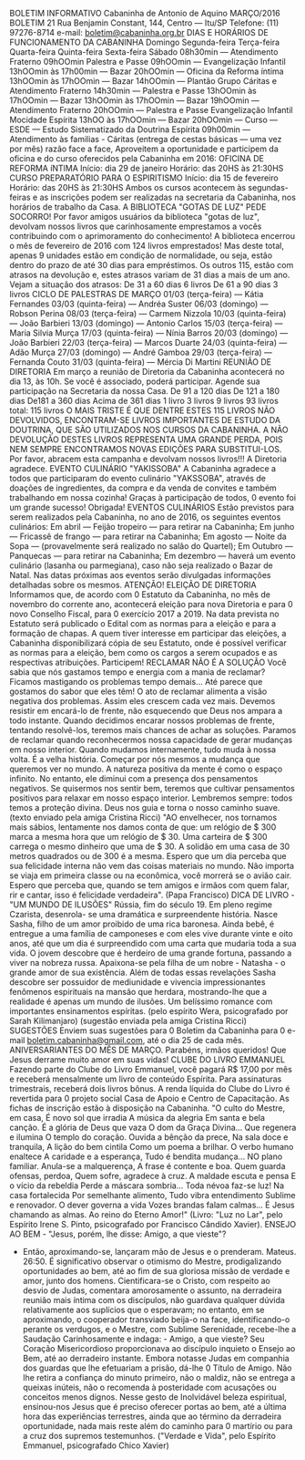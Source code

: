 BOLETIM INFORMATIVO 
Cabaninha de Antonio de Aquino 
MARÇO/2016 
BOLETIM 21 
Rua Benjamin Constant, 144, Centro — Itu/SP 
Telefone: (11) 97276-8714 
e-mail: boletim@cabaninha.org.br 
DIAS E HORÁRIOS DE FUNCIONAMENTO DA CABANINHA 
Domingo 
Segunda-feira 
Terça-feira 
Quarta-feira 
Quinta-feira 
Sexta-feira 
Sábado 
08h30min — Atendimento Fraterno 
09hOOmin Palestra e Passe 
09hOOmin — Evangelização Infantil 
13hOOmin às 17h00min — Bazar 
20hOOmin — Oficina da Reforma íntima 
13hOOmin às 17hOOmin — Bazar 
14hOOmin — Plantão Grupo Cáritas 
e Atendimento Fraterno 
14h30min — Palestra e Passe 
13hOOmin às 17hOOmin — Bazar 
13hOOmin às 17hOOmin — Bazar 
19hOOmin — Atendimento Fraterno 
20hOOmin — Palestra e Passe 
Evangelização Infantil 
Mocidade Espírita 
13hOO às 17hOOmin — Bazar 
20hOOmin — Curso — ESDE — Estudo Sistematizado 
da Doutrina Espírita 
09h00min — Atendimento às familias - Cáritas 
(entrega de cestas básicas — uma vez por mês) 
razão face a face, 
Aproveitem a oportunidade e participem da oficina e do curso 
oferecidos pela Cabaninha em 2016: 
OFICINA DE REFORMA íNTlMA 
Início: dia 29 de janeiro 
Horário: das 20HS às 21:30HS 
CURSO PREPARATÓRIO PARA O ESPIRITISMO 
Início: dia 15 de fevereiro 
Horário: das 20HS às 21:30HS 
Ambos os cursos acontecem às segundas-feiras e as inscrições 
podem ser realizadas na secretaria da Cabaninha, nos horários de 
trabalho da Casa. 
A BIBLIOTECA "GOTAS DE LUZ" PEDE SOCORRO! 
Por favor amigos usuários da biblioteca "gotas de luz", devolvam 
nossos livros que carinhosamente emprestamos a vocês contribuindo 
com o aprimoramento do conhecimento! 
A biblioteca encerrou o mês de fevereiro de 2016 com 124 livros 
emprestados! Mas deste total, apenas 9 unidades estão em condição 
de normalidade, ou seja, estão dentro do prazo de até 30 dias para 
empréstimos. Os outros 115, estão com atrasos na devolução e, estes 
atrasos variam de 31 dias a mais de um ano. 
Vejam a situação dos atrasos: 
De 31 a 60 dias 6 livros 
De 61 a 90 dias 3 livros 
CICLO DE PALESTRAS DE MARÇO 
01/03 (terça-feira) — Kátia Fernandes 
03/03 (quinta-feira) — Andréa Suster 
06/03 (domingo) — Robson Perina 
08/03 (terça-feira) — Carmem Nizzola 
10/03 (quinta-feira) — João Barbieri 
13/03 (domingo) — Antonio Carlos 
15/03 (terça-feira) — Maria Silvia Murça 
17/03 (quinta-feira) — Nínia Barros 
20/03 (domingo) — João Barbieri 
22/03 (terça-feira) — Marcos Duarte 
24/03 (quinta-feira) — Adão Murça 
27/03 (domingo) — André Gamboa 
29/03 (terça-feira) — Fernanda Couto 
31/03 (quinta-feira) — Mércia Di Martini 
REUNIÃO DE DIRETORIA 
Em março a reunião de Diretoria da Cabaninha acontecerá no 
dia 13, às 10h. Se você é associado, poderá participar. Agende 
sua participação na Secretaria da nossa Casa. 
De 91 a 120 dias 
De 121 a 180 dias 
De181 a 360 dias 
Acima de 361 dias 
1 livro 
3 livros 
9 livros 
93 livros 
total: 115 livros 
O MAIS TRISTE É QUE DENTRE ESTES 115 LIVROS NÃO DEVOLVIDOS, 
ENCONTRAM-SE LIVROS IMPORTANTES DE ESTUDO DA DOUTRINA, QUE 
SÃO UTILIZADOS NOS CURSOS DA CABANINHA. A NÃO DEVOLUÇÃO 
DESTES LIVROS REPRESENTA UMA GRANDE PERDA, POIS NEM SEMPRE 
ENCONTRAMOS NOVAS EDIÇÕES PARA SUBSTITUI-LOS. Por favor, 
abracem esta campanha e devolvam nossos livros!!! A Diretoria 
agradece. 
EVENTO CULINÁRIO "YAKISSOBA" 
A Cabaninha agradece a todos que participaram do evento culinário 
"YAKSSOBA", através de doações de ingredientes, da compra e da 
venda de convites e também trabalhando em nossa cozinha! Graças à 
participação de todos, 0 evento foi um grande sucesso! Obrigada! 
EVENTOS CULINÁRIOS 
Estão previstos para serem realizados pela Cabaninha, no ano de 
2016, os seguintes eventos culinários: 
Em abril — Feijão tropeiro — para retirar na Cabaninha; 
Em junho— Fricassê de frango — para retirar na Cabaninha; 
Em agosto — Noite da Sopa — (provavelmente será realizado no salão 
do Quartel); 
Em Outubro — Panquecas — para retirar na Cabaninha; 
Em dezembro — haverá um evento culinário (lasanha ou parmegiana), 
caso não seja realizado o Bazar de Natal. 
Nas datas próximas aos eventos serão divulgadas informações 
detalhadas sobre os mesmos. 
ATENÇÃO! ELEIÇÃO DE DIRETORIA 
Informamos que, de acordo com 0 Estatuto da Cabaninha, no 
mês de novembro do corrente ano, acontecerá eleição para 
nova Diretoria e para 0 novo Conselho Fiscal, para 0 exercício 
2017 a 2019. Na data prevista no Estatuto será publicado o 
Edital com as normas para a eleição e para a formação de 
chapas. A quem tiver interesse em participar das eleições, a 
Cabaninha disponibilizará cópia de seu Estatuto, onde é 
possível verificar as normas para a eleição, bem como os 
cargos a serem ocupados e as respectivas atribuições. 
Participem! 
RECLAMAR NÃO É A SOLUÇÃO 
Você sabia que nós gastamos tempo e energia com a mania de 
reclamar? Ficamos mastigando os problemas tempo demais... 
Até parece que gostamos do sabor que eles têm! O ato de 
reclamar alimenta a visão negativa dos problemas. Assim eles 
crescem cada vez mais. 
Devemos resistir em encará-lo de frente, não esquecendo que 
Deus nos ampara a todo instante. Quando decidimos encarar 
nossos problemas de frente, tentando resolvê-los, teremos 
mais chances de achar as soluções. 
Paramos de reclamar quando reconhecermos nossa 
capacidade de gerar mudanças em nosso interior. Quando 
mudamos internamente, tudo muda à nossa volta. É a velha 
história. Começar por nós mesmos a mudança que queremos 
ver no mundo. 
A natureza positiva da mente é como o espaço infinito. No 
entanto, ele diminui com a presença dos pensamentos 
negativos. Se quisermos nos sentir bem, teremos que cultivar 
pensamentos positivos para relaxar em nosso espaço interior. 
Lembremos sempre: todos temos a proteção divina. Deus nos 
guia e torna o nosso caminho suave. (texto enviado pela 
amiga Cristina Ricci) 
"AO envelhecer, nos tornamos mais sábios, lentamente nos 
damos conta de que: um relógio de $ 300 marca a mesma 
hora que um relógio de $ 30. 
Uma carteira de $ 300 carrega o mesmo dinheiro que uma de 
$ 30. A solidão em uma casa de 30 metros quadrados ou de 
300 é a mesma. Espero que um dia perceba que sua felicidade 
interna não vem das coisas materiais no mundo. 
Não importa se viaja em primeira classe ou na econômica, 
você morrerá se o avião cair. Espero que perceba que, quando 
se tem amigos e irmãos com quem falar, rir e cantar, isso é 
felicidade verdadeira". (Papa Francisco) 
DICA DE LIVRO - "UM MUNDO DE ILUSÕES" 
Rússia, fim do século 19. Em pleno regime Czarista, desenrola- 
se uma dramática e surpreendente história. Nasce Sasha, filho 
de um amor proibido de uma rica baronesa. Ainda bebê, é 
entregue a uma família de camponeses e com eles vive 
durante vinte e oito anos, até que um dia é surpreendido com 
uma carta que mudaria toda a sua vida. 
O jovem descobre que é herdeiro de uma grande fortuna, 
passando a viver na nobreza russa. Apaixona-se pela filha de 
um nobre - Natasha - o grande amor de sua existência. 
Além de todas essas revelações Sasha descobre ser possuidor 
de mediunidade e vivencia impressionantes fenômenos 
espirituais na mansão que herdara, mostrando-lhe que a 
realidade é apenas um mundo de ilusões. Um belíssimo 
romance com importantes ensinamentos espíritas. (pelo 
espírito Wera, psicografado por Sarah Kilimanjaro) (sugestão 
enviada pela amiga Cristina Ricci) 
SUGESTÕES 
Enviem suas sugestões para 0 Boletim da Cabaninha para 0 e- 
mail boletim.cabaninha@gmail.com, até o dia 25 de cada 
mês. 
ANIVERSARIANTES DO MÊS DE MARÇO. Parabéns, irmãos 
queridos! Que Jesus derrame muito amor em suas vidas! 
CLUBE DO LIVRO EMMANUEL 
Fazendo parte do Clube do Livro Emmanuel, você pagará R$ 17,00 por 
mês e receberá mensalmente um livro de conteúdo Espírita. Para 
assinaturas trimestrais, receberá dois livros bônus. A renda líquida do 
Clube do Livro é revertida para 0 projeto social Casa de Apoio e Centro 
de Capacitação. As fichas de inscrição estão à disposição na Cabaninha. 
"O culto do Mestre, em casa, 
É novo sol que irradia 
A música da alegria 
Em santa e bela canção. 
É a glória de Deus que vaza 
O dom da Graça Divina... 
Que regenera e ilumina 
O templo do coração. 
Ouvida a bênção da prece, 
Na sala doce e tranquila, 
A lição do bem cintila 
Como um poema a brilhar. 
O verbo humano enaltece 
A caridade e a esperança, 
Tudo é bendita mudança... 
NO plano familiar. 
Anula-se a malquerença, 
A frase é contente e boa. 
Quem guarda ofensas, perdoa, 
Quem sofre, agradece à cruz. 
A maldade escuta e pensa 
E o vício da rebeldia 
Perde a máscara sombria... 
Toda névoa faz-se luz! 
Na casa fortalecida 
Por semelhante alimento, 
Tudo vibra entendimento 
Sublime e renovador. 
O dever governa a vida 
Vozes brandas falam calmas... 
É Jesus chamando as almas. 
Ao reino do Eterno Amor!" (Livro: "Luz no Lar", pelo Espírito 
Irene S. Pinto, psicografado por Francisco Cândido Xavier). 
ENSEJO AO BEM - "Jesus, porém, lhe disse: Amigo, a que vieste"? 
- Então, aproximando-se, lançaram mão de Jesus e o prenderam. 
Mateus. 26:50. 
É significativo observar o otimismo do Mestre, prodigalizando 
oportunidades ao bem, até ao fim de sua gloriosa missão de 
verdade e amor, junto dos homens. Cientificara-se o Cristo, com 
respeito ao desvio de Judas, comentara amorosamente o assunto, 
na derradeira reunião mais íntima com os discípulos, não 
guardava qualquer dúvida relativamente aos suplícios que o 
esperavam; no entanto, em se aproximando, o cooperador 
transviado beija-o na face, identificando-o perante os verdugos, e 
o Mestre, com Sublime Serenidade, recebe-lhe a Saudação 
Carinhosamente e indaga: - Amigo, a que vieste? 
Seu Coração Misericordioso proporcionava ao discípulo inquieto o 
Ensejo ao Bem, até ao derradeiro instante. Embora notasse Judas 
em companhia dos guardas que lhe efetuariam a prisão, dá-lhe 0 
Título de Amigo. Não lhe retira a confiança do minuto primeiro, 
não o maldiz, não se entrega a queixas inúteis, não o recomenda 
à posteridade com acusações ou conceitos menos dignos. 
Nesse gesto de Inolvidável beleza espiritual, ensinou-nos Jesus 
que é preciso oferecer portas ao bem, até a última hora das 
experiências terrestres, ainda que ao término da derradeira 
oportunidade, nada mais reste além do caminho para 0 martírio 
ou para a cruz dos supremos testemunhos. ("Verdade e Vida", 
pelo Espírito Emmanuel, psicografado Chico Xavier) 